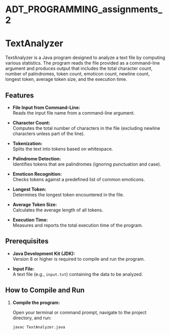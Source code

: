 # ADT_PROGRAMMING_assignments_2
# TextAnalyzer

TextAnalyzer is a Java program designed to analyze a text file by computing various statistics. The program reads the file provided as a command-line argument and produces output that includes the total character count, number of palindromes, token count, emoticon count, newline count, longest token, average token size, and the execution time.

## Features

- **File Input from Command-Line:**  
  Reads the input file name from a command-line argument.
  
- **Character Count:**  
  Computes the total number of characters in the file (excluding newline characters unless part of the line).

- **Tokenization:**  
  Splits the text into tokens based on whitespace.

- **Palindrome Detection:**  
  Identifies tokens that are palindromes (ignoring punctuation and case).

- **Emoticon Recognition:**  
  Checks tokens against a predefined list of common emoticons.

- **Longest Token:**  
  Determines the longest token encountered in the file.

- **Average Token Size:**  
  Calculates the average length of all tokens.

- **Execution Time:**  
  Measures and reports the total execution time of the program.

## Prerequisites

- **Java Development Kit (JDK):**  
  Version 8 or higher is required to compile and run the program.
  
- **Input File:**  
  A text file (e.g., `input.txt`) containing the data to be analyzed.

## How to Compile and Run

1. **Compile the program:**

   Open your terminal or command prompt, navigate to the project directory, and run:

   ```bash
   javac TextAnalyzer.java
